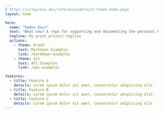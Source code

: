 ```yaml
---
# https://vitepress.dev/reference/default-theme-home-page
layout: home

hero:
  name: "Vadnu Docs"
  text: "What now? A repo for supporting and documenting the personal knowledge management system for [@hjdivad](https://github.com/hjdivad) and [@rwjblue](https://github.com/rwjblue)."
  tagline: My great project tagline
  actions:
    - theme: brand
      text: Markdown Examples
      link: /markdown-examples
    - theme: alt
      text: API Examples
      link: /api-examples

features:
  - title: Feature A
    details: Lorem ipsum dolor sit amet, consectetur adipiscing elit
  - title: Feature B
    details: Lorem ipsum dolor sit amet, consectetur adipiscing elit
  - title: Feature C
    details: Lorem ipsum dolor sit amet, consectetur adipiscing elit
---
```


